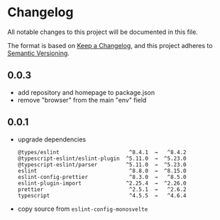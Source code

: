 # Changelog

All notable changes to this project will be documented in this file.

The format is based on [Keep a Changelog](https://keepachangelog.com/en/1.0.0/), and this project
adheres to [Semantic Versioning](https://semver.org/spec/v2.0.0.html).

## 0.0.3

- add repository and homepage to package.json
- remove "browser" from the main "env" field

## 0.0.1

- upgrade dependencies
  ```
  @types/eslint                      ^8.4.1  →   ^8.4.2
  @typescript-eslint/eslint-plugin  ^5.11.0  →  ^5.23.0
  @typescript-eslint/parser         ^5.11.0  →  ^5.23.0
  eslint                             ^8.8.0  →  ^8.15.0
  eslint-config-prettier             ^8.3.0  →   ^8.5.0
  eslint-plugin-import              ^2.25.4  →  ^2.26.0
  prettier                           ^2.5.1  →   ^2.6.2
  typescript                         ^4.5.5  →   ^4.6.4
  ```
- copy source from `eslint-config-monosvelte`
